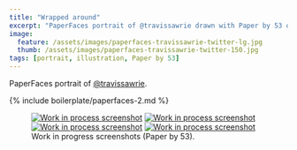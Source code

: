 ```yaml
---
title: "Wrapped around"
excerpt: "PaperFaces portrait of @travissawrie drawn with Paper by 53 on an iPad."
image: 
  feature: /assets/images/paperfaces-travissawrie-twitter-lg.jpg
  thumb: /assets/images/paperfaces-travissawrie-twitter-150.jpg
tags: [portrait, illustration, Paper by 53]
---
```


PaperFaces portrait of <a href="http://twitter.com/travissawrie">@travissawrie</a>.

{% include boilerplate/paperfaces-2.md %}

<figure class="half">
	<a href="{{ site.url }}/assets/images/paperfaces-travissawrie-process-1-lg.jpg"><img src="{{ site.url }}/assets/images/paperfaces-travissawrie-process-1-600.jpg" alt="Work in process screenshot"></a>
	<a href="{{ site.url }}/assets/images/paperfaces-travissawrie-process-2-lg.jpg"><img src="{{ site.url }}/assets/images/paperfaces-travissawrie-process-2-600.jpg" alt="Work in process screenshot"></a>
	<a href="{{ site.url }}/assets/images/paperfaces-travissawrie-process-3-lg.jpg"><img src="{{ site.url }}/assets/images/paperfaces-travissawrie-process-3-600.jpg" alt="Work in process screenshot"></a>
	<a href="{{ site.url }}/assets/images/paperfaces-travissawrie-process-4-lg.jpg"><img src="{{ site.url }}/assets/images/paperfaces-travissawrie-process-4-600.jpg" alt="Work in process screenshot"></a>
	<figcaption>Work in progress screenshots (Paper by 53).</figcaption>
</figure>
